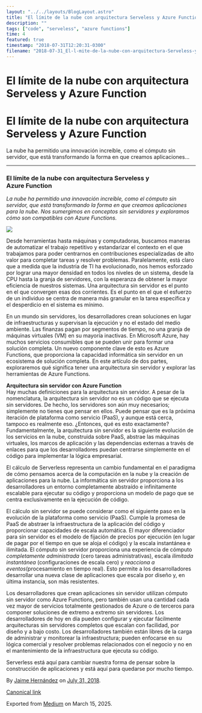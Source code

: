 ```yaml
---
layout: "../../layouts/BlogLayout.astro"
title: "El límite de la nube con arquitectura Serveless y Azure Function"
description: ""
tags: ["code", "serveless", "azure functions"]
time: 4
featured: true
timestamp: "2018-07-31T12:20:31-0300"
filename: "2018-07-31_El-l-mite-de-la-nube-con-arquitectura-Serveless-y-Azure-Function-8512fe987ad3"
---
```


# El límite de la nube con arquitectura Serveless y Azure Function 

El límite de la nube con arquitectura Serveless y Azure Function
================================================================

La nube ha permitido una innovación increíble, como el cómputo sin servidor, que está transformando la forma en que creamos aplicaciones…

* * *

### El límite de la nube con arquitectura Serveless y Azure Function

_La nube ha permitido una innovación increíble, como el cómputo sin servidor, que está transformando la forma en que creamos aplicaciones para la nube. Nos sumergimos en conceptos sin servidores y exploramos cómo son compatibles con Azure Functions._

![](https://cdn-images-1.medium.com/max/800/1*qSTknCdotP8FqgbUrOVEdA.jpeg)

Desde herramientas hasta máquinas y computadoras, buscamos maneras de automatizar el trabajo repetitivo y estandarizar el contexto en el que trabajamos para poder centrarnos en contribuciones especializadas de alto valor para completar tareas y resolver problemas. Paralelamente, está claro que a medida que la industria de TI ha evolucionado, nos hemos esforzado por lograr una mayor densidad en todos los niveles de un sistema, desde la CPU hasta la granja de servidores, con la esperanza de obtener la mayor eficiencia de nuestros sistemas. Una arquitectura sin servidor es el punto en el que convergen esas dos corrientes. Es el punto en el que el esfuerzo de un individuo se centra de manera más granular en la tarea específica y el desperdicio en el sistema es mínimo.

En un mundo sin servidores, los desarrolladores crean soluciones en lugar de infraestructuras y supervisan la ejecución y no el estado del medio ambiente. Las finanzas pagan por segmentos de tiempo, no una granja de máquinas virtuales (VM) en su mayoría inactivas. En Microsoft Azure, hay muchos servicios consumibles que se pueden unir para formar una solución completa. Un nuevo componente clave de esto es Azure Functions, que proporciona la capacidad informática sin servidor en un ecosistema de solución completa. En este artículo de dos partes, exploraremos qué significa tener una arquitectura sin servidor y explorar las herramientas de Azure Functions.

**Arquitectura sin servidor con Azure Function**  
Hay muchas definiciones para la arquitectura sin servidor. A pesar de la nomenclatura, la arquitectura sin servidor no es un código que se ejecuta sin servidores. De hecho, los servidores son aún muy necesarios; simplemente no tienes que pensar en ellos. Puede pensar que es la próxima iteración de plataforma como servicio (PaaS), y aunque está cerca, tampoco es realmente eso. ¿Entonces, qué es esto exactamente? Fundamentalmente, la arquitectura sin servidor es la siguiente evolución de los servicios en la nube, construida sobre PaaS, abstrae las máquinas virtuales, los marcos de aplicación y las dependencias externas a través de enlaces para que los desarrolladores puedan centrarse simplemente en el código para implementar la lógica empresarial.

El cálculo de Serverless representa un cambio fundamental en el paradigma de cómo pensamos acerca de la computación en la nube y la creación de aplicaciones para la nube. La informática sin servidor proporciona a los desarrolladores un entorno completamente abstraído e infinitamente escalable para ejecutar su código y proporciona un modelo de pago que se centra exclusivamente en la ejecución de código.

El cálculo sin servidor se puede considerar como el siguiente paso en la evolución de la plataforma como servicio (PaaS). Cumple la promesa de PaaS de abstraer la infraestructura de la aplicación del código y proporcionar capacidades de escala automática. El mayor diferenciador para sin servidor es el modelo de fijación de precios por ejecución (en lugar de pagar por el tiempo en que se aloja el código) y la escala instantánea e ilimitada. El cómputo sin servidor proporciona una experiencia de cómputo _completamente administrada_ (cero tareas administrativas), escala _ilimitada instantánea_ (configuraciones de escala cero) y _reacciona a eventos_(procesamiento en tiempo real). Esto permite a los desarrolladores desarrollar una nueva clase de aplicaciones que escala por diseño y, en última instancia, son más resistentes.

Los desarrolladores que crean aplicaciones sin servidor utilizan cómputo sin servidor como Azure Functions, pero también usan una cantidad cada vez mayor de servicios totalmente gestionados de Azure o de terceros para componer soluciones de extremo a extremo sin servidores. Los desarrolladores de hoy en día pueden configurar y ejecutar fácilmente arquitecturas sin servidores completos que escalan con facilidad, por diseño y a bajo costo. Los desarrolladores también están libres de la carga de administrar y monitorear la infraestructura; pueden enfocarse en su lógica comercial y resolver problemas relacionados con el negocio y no en el mantenimiento de la infraestructura que ejecuta su código.

Serverless está aquí para cambiar nuestra forma de pensar sobre la construcción de aplicaciones y está aquí para quedarse por mucho tiempo.

By [Jaime Hernández](https://medium.com/@devjaime) on [July 31, 2018](https://medium.com/p/8512fe987ad3).

[Canonical link](https://medium.com/@devjaime/el-l%C3%ADmite-de-la-nube-con-arquitectura-serveless-y-azure-function-8512fe987ad3)

Exported from [Medium](https://medium.com) on March 15, 2025.
